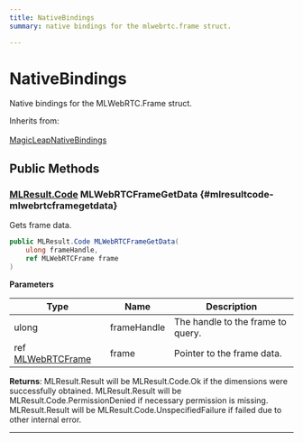 ```yaml
---
title: NativeBindings
summary: native bindings for the mlwebrtc.frame struct. 

---
```


# NativeBindings




Native bindings for the MLWebRTC.Frame struct.   


Inherits from: <br></br>[MagicLeapNativeBindings](/versioned_docs/version-02-Aug-2023/unity-api/api/UnityEngine.XR.MagicLeap.Native/MagicLeapNativeBindings/UnityEngine.XR.MagicLeap.Native.MagicLeapNativeBindings.md)




## Public Methods

### [MLResult.Code](/versioned_docs/version-02-Aug-2023/unity-api/api/UnityEngine.XR.MagicLeap/UnityEngine.XR.MagicLeap.MLResult.md#int-code) MLWebRTCFrameGetData {#mlresultcode-mlwebrtcframegetdata}

Gets frame data. 

```csharp
public MLResult.Code MLWebRTCFrameGetData(
    ulong frameHandle,
    ref MLWebRTCFrame frame
)
```


**Parameters**

| Type | Name  | Description  | 
|--|--|--|
| ulong |frameHandle|The handle to the frame to query.|
| ref [MLWebRTCFrame](/versioned_docs/version-02-Aug-2023/unity-api/api/UnityEngine.XR.MagicLeap/MLWebRTC/VideoSink/Frame/NativeBindings/UnityEngine.XR.MagicLeap.MLWebRTC.VideoSink.Frame.NativeBindings.MLWebRTCFrame.md) |frame|Pointer to the frame data.|






**Returns**: MLResult.Result will be  MLResult.Code.Ok  if the dimensions were successfully obtained. MLResult.Result will be  MLResult.Code.PermissionDenied  if necessary permission is missing. MLResult.Result will be  MLResult.Code.UnspecifiedFailure  if failed due to other internal error. 



-----------


